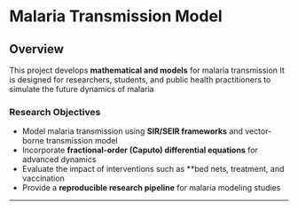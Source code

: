 #   Malaria Transmission Model

##   Overview
This project develops **mathematical and models** for malaria transmission
It is designed for researchers, students, and public health practitioners to simulate the future dynamics of malaria

### Research Objectives
- Model malaria transmission using **SIR/SEIR frameworks** and vector-borne transmission model
- Incorporate **fractional-order (Caputo) differential equations** for advanced dynamics
- Evaluate the impact of interventions such as **bed nets, treatment, and vaccination
- Provide a **reproducible research pipeline** for malaria modeling studies

---

